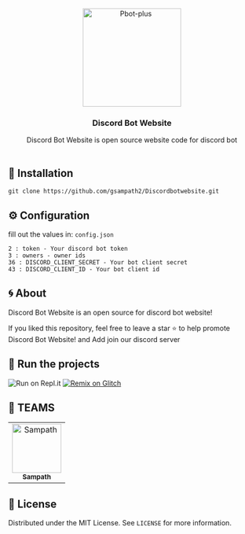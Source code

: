 <!-- PROJECT LOGO -->
<br />
<p align="center">
  <a href="https://github.com/gsampath2/Discordbotwebsite">
    <img src="https://cdn.discordapp.com/app-icons/983762915297472522/86624eca3aa706a483deca914e79c9f6.png?size=256" alt="Pbot-plus" width="200" height="200">
  </a>

  <h3 align="center">Discord Bot Website</h3>

  <p align="center">
    Discord Bot Website is open source website code for discord bot
    <br />
    <br />
  </p>
</p>

<!-- INSTALL -->
## 🚀 Installation
```
git clone https://github.com/gsampath2/Discordbotwebsite.git
```
<!-- CONFIGURATION -->

## ⚙️ Configuration

fill out the values in: `config.json` 
```
2 : token - Your discord bot token
3 : owners - owner ids
36 : DISCORD_CLIENT_SECRET - Your bot client secret
43 : DISCORD_CLIENT_ID - Your bot client id
```

<!-- ABOUT THE PROJECT -->

## 🌀 About

Discord Bot Website is an open source for discord bot website!

If you liked this repository, feel free to leave a star ⭐ to help promote Discord Bot Website! and Add join our discord server
## 💨 Run the projects
![Run on Repl.it](https://repl.it/badge/github/gsampath2/Discordbotwebsite)
[![Remix on Glitch](https://cdn.glitch.com/2703baf2-b643-4da7-ab91-7ee2a2d00b5b%2Fremix-button.svg)](https://glitch.com/edit/#!/import/github/gsampath2/Discordbotwebsite)

## 👥 TEAMS ##
<div align="left">
<table>
  <tr>
     <td align="center"><a href="https://discord.com/users/926451030718304268"><img src="https://cdn.discordapp.com/avatars/926451030718304268/33ee457deb9ff5dd8d0bcc6b965974e5.webp?size=512" width="100px;" alt="Sampath"/><br /><sub><b>Sampath</b></sub></a><br /><a href="https://discord.com/users/830819118265401354" title="Developer & Designer"></a></td>
  </tr>
</table>
</div>

<!-- LICENSE -->

## 🔐 License

Distributed under the MIT License. See `LICENSE` for more information.
